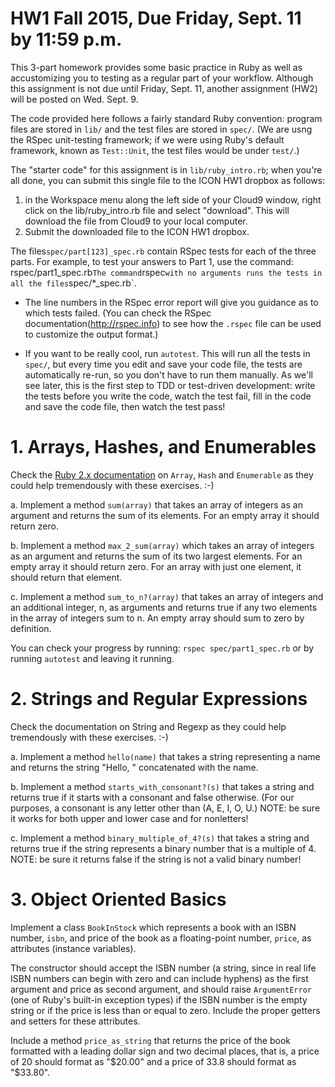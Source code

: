 HW1 Fall 2015, Due Friday, Sept. 11 by 11:59 p.m.
=============

This 3-part homework provides some basic practice in Ruby as well as
accustomizing you to testing as a regular part of your workflow.
Although this assignment is not due until Friday, Sept. 11, another
assignment (HW2) will be posted on Wed. Sept. 9.

The code provided here follows a fairly standard Ruby convention: program
files are stored in `lib/` and the test files are stored in `spec/`.
(We are usng the RSpec unit-testing framework; if we were using Ruby's default
framework, known as `Test::Unit`, the test files would be under
`test/`.)

The "starter code" for this assignment is in `lib/ruby_intro.rb`; when you're all done, you
can submit this single file to the ICON HW1 dropbox as follows:
1) in the Workspace menu along the left side of your Cloud9 window, right click on the
 lib/ruby_intro.rb file and select "download".  This will download the file from Cloud9
 to your local computer.
2) Submit the downloaded file to the ICON HW1 dropbox.  

The files`spec/part[123]_spec.rb` contain RSpec tests for each of the three
parts.  For example, to test your answers to Part 1, use the command:
 rspec/part1_spec.rb`
The command `rspec` with no arguments runs the tests in all
the files `spec/*_spec.rb`.

* The line numbers in the RSpec error report will
give you guidance as to which tests failed.  (You can check the RSpec
documentation(http://rspec.info) to see how the `.rspec` file can be
used to customize the output format.)

* If you want to be really cool, run `autotest`.  This will run all the
tests in `spec/`, but every time you edit and save your code file, the
tests are automatically re-run, so you don't have to run them manually.
As we'll see later, this is the first step to TDD or test-driven
development: write the tests before you write the code, watch the test
fail, fill in the code and save the code file, then watch the test pass!


# 1. Arrays, Hashes, and Enumerables

Check the [Ruby 2.x documentation](http://ruby-doc.org) on `Array`,
`Hash` and `Enumerable` as they could help tremendously with these
exercises. :-) 

a. Implement a method `sum(array)` that takes an array of integers as
   an argument and returns the sum of its elements. For an empty array it should return zero.

b. Implement a method `max_2_sum(array)` which takes an array of integers as an argument and
   returns the sum of its two largest elements. For an empty array it should return zero. For
   an array with just one element, it should return that element. 

c. Implement a method `sum_to_n?(array)` that takes an array of integers and an additional
   integer, n, as arguments and returns true if any two elements in the array of integers sum
   to n. An empty array should sum to zero by definition.

You can check your progress by running:
 `rspec spec/part1_spec.rb`
or by running `autotest` and leaving it running.

# 2. Strings and Regular Expressions

Check the documentation on String and Regexp as they could help tremendously with these exercises. :-)

a. Implement a method `hello(name)` that takes a string representing a name and returns the
    string "Hello, " concatenated with the name.

b. Implement a method `starts_with_consonant?(s)` that takes a string and returns true if it starts
   with a consonant and false otherwise. (For our purposes, a consonant is any letter other than
   (A, E, I, O, U.) NOTE: be sure it works for both upper and lower case and for nonletters!

c. Implement a method `binary_multiple_of_4?(s)` that takes a string and returns true if the string
   represents a binary number that is a multiple of 4. NOTE: be sure it returns false if the string
   is not a valid binary number!


# 3. Object Oriented Basics

Implement a class `BookInStock` which represents a book with an ISBN
number, `isbn`, and price of the book as a floating-point number,
`price`, as attributes (instance variables).  

The constructor should accept the ISBN number
(a string, since in real life ISBN numbers can begin with zero and can
include hyphens) as the first argument and price as second argument, and
should raise `ArgumentError` (one of Ruby's built-in exception types) if
the ISBN number is the empty string or if the price is less than or
equal to zero.  Include the proper getters and setters for these
attributes.

Include a method `price_as_string` that returns the price of
the book formatted with a leading dollar sign and two decimal places, that is, a price
of 20 should format as "$20.00" and a price of 33.8 should format as
"$33.80".

